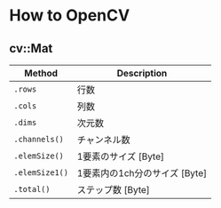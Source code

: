 # How to OpenCV
## cv::Mat
| Method | Description |
| ------ | ----------- |
| `.rows` | 行数 |
| `.cols` | 列数 |
| `.dims` | 次元数 |
| `.channels()` | チャンネル数 |
| `.elemSize()` | 1要素のサイズ [Byte] |
| `.elemSize1()` | 1要素内の1ch分のサイズ [Byte] |
| `.total()` | ステップ数 [Byte] |

